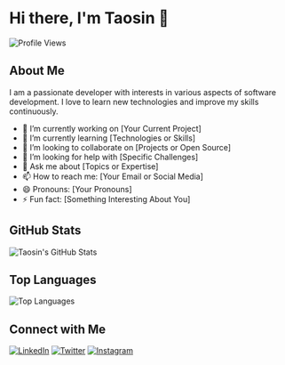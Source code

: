 # Hi there, I'm Taosin 👋

![Profile Views](https://komarev.com/ghpvc/?username=taosin&color=blue)

## About Me
I am a passionate developer with interests in various aspects of software development. I love to learn new technologies and improve my skills continuously.

- 🔭 I’m currently working on [Your Current Project]
- 🌱 I’m currently learning [Technologies or Skills]
- 👯 I’m looking to collaborate on [Projects or Open Source]
- 🤔 I’m looking for help with [Specific Challenges]
- 💬 Ask me about [Topics or Expertise]
- 📫 How to reach me: [Your Email or Social Media]
- 😄 Pronouns: [Your Pronouns]
- ⚡ Fun fact: [Something Interesting About You]

## GitHub Stats
![Taosin's GitHub Stats](https://github-readme-stats.vercel.app/api?username=taosin&show_icons=true&theme=radical)

## Top Languages
![Top Languages](https://github-readme-stats.vercel.app/api/top-langs/?username=taosin&layout=compact&theme=radical)

## Connect with Me
[![LinkedIn](https://img.shields.io/badge/LinkedIn-blue?style=flat&logo=linkedin&labelColor=blue)](https://www.linkedin.com/in/yourprofile)
[![Twitter](https://img.shields.io/badge/Twitter-blue?style=flat&logo=twitter&labelColor=blue)](https://twitter.com/yourprofile)
[![Instagram](https://img.shields.io/badge/Instagram-purple?style=flat&logo=instagram&labelColor=purple)](https://www.instagram.com/yourprofile)
